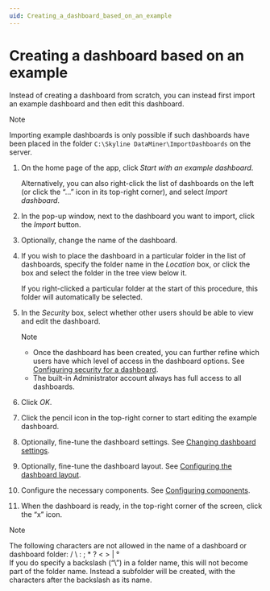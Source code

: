 ```yaml
---
uid: Creating_a_dashboard_based_on_an_example
---
```


# Creating a dashboard based on an example

Instead of creating a dashboard from scratch, you can instead first import an example dashboard and then edit this dashboard.

> [!NOTE]
> Importing example dashboards is only possible if such dashboards have been placed in the folder `C:\Skyline DataMiner\ImportDashboards` on the server.

1. On the home page of the app, click *Start with an example dashboard*.

   Alternatively, you can also right-click the list of dashboards on the left (or click the “...” icon in its top-right corner), and select *Import dashboard*.

1. In the pop-up window, next to the dashboard you want to import, click the *Import* button.

1. Optionally, change the name of the dashboard.

1. If you wish to place the dashboard in a particular folder in the list of dashboards, specify the folder name in the *Location* box, or click the box and select the folder in the tree view below it.

   If you right-clicked a particular folder at the start of this procedure, this folder will automatically be selected.

1. In the *Security* box, select whether other users should be able to view and edit the dashboard.

   > [!NOTE]
   > - Once the dashboard has been created, you can further refine which users have which level of access in the dashboard options. See [Configuring security for a dashboard](xref:Configuring_dashboard_security).
   > - The built-in Administrator account always has full access to all dashboards.

1. Click *OK*.

1. Click the pencil icon in the top-right corner to start editing the example dashboard.

1. Optionally, fine-tune the dashboard settings. See [Changing dashboard settings](xref:Changing_dashboard_settings).

1. Optionally, fine-tune the dashboard layout. See [Configuring the dashboard layout](xref:Configuring_the_dashboard_layout).

1. Configure the necessary components. See [Configuring components](xref:Configuring_components).

1. When the dashboard is ready, in the top-right corner of the screen, click the “x” icon.

> [!NOTE]
> The following characters are not allowed in the name of a dashboard or dashboard folder: / \\ : ; \* ? \< \> \| °<br>If you do specify a backslash (“\\”) in a folder name, this will not become part of the folder name. Instead a subfolder will be created, with the characters after the backslash as its name.
